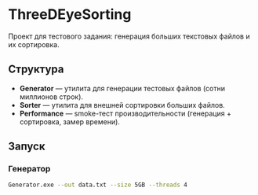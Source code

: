 # ThreeDEyeSorting

Проект для тестового задания: генерация больших текстовых файлов и их сортировка.

## Структура
- **Generator** — утилита для генерации тестовых файлов (сотни миллионов строк).
- **Sorter** — утилита для внешней сортировки больших файлов.
- **Performance** — smoke-тест производительности (генерация + сортировка, замер времени).

## Запуск

### Генератор
```bash
Generator.exe --out data.txt --size 5GB --threads 4